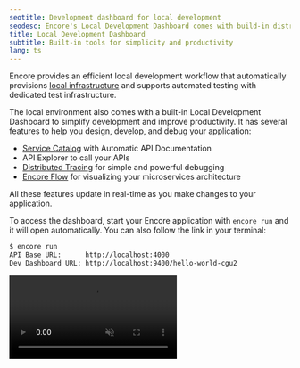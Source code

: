 ```yaml
---
seotitle: Development dashboard for local development
seodesc: Encore's Local Development Dashboard comes with build-in distributed tracing, API docs, and real-time architecture diagrams.
title: Local Development Dashboard
subtitle: Built-in tools for simplicity and productivity
lang: ts
---
```


Encore provides an efficient local development workflow that automatically provisions [local infrastructure](/docs/deploy/infra#local-development) and supports automated testing with dedicated test infrastructure.

The local environment also comes with a built-in Local Development Dashboard to simplify development and improve productivity. It has several features to help you design, develop, and debug your application:

* [Service Catalog](/docs/develop/api-docs) with Automatic API Documentation
* API Explorer to call your APIs
* [Distributed Tracing](./tracing) for simple and powerful debugging
* [Encore Flow](/docs/develop/encore-flow) for visualizing your microservices architecture

All these features update in real-time as you make changes to your application.

To access the dashboard, start your Encore application with `encore run` and it will open automatically. You can also follow the link in your terminal:

```bash
$ encore run
API Base URL:      http://localhost:4000
Dev Dashboard URL: http://localhost:9400/hello-world-cgu2
```
<video autoPlay playsInline loop controls muted className="w-full h-full">
	<source src="/assets/docs/localdashvideo.mp4" className="w-full h-full" type="video/mp4" />
</video>
